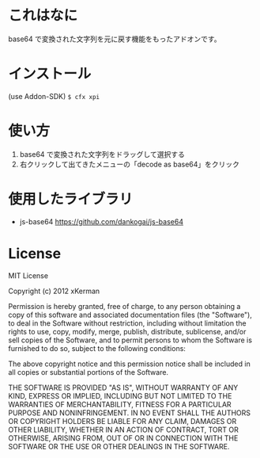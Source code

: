 # これはなに #

base64 で変換された文字列を元に戻す機能をもったアドオンです。


# インストール #

(use Addon-SDK)
`$ cfx xpi`


# 使い方 #

1. base64 で変換された文字列をドラッグして選択する
2. 右クリックして出てきたメニューの「decode as base64」をクリック


# 使用したライブラリ #

* js-base64 <https://github.com/dankogai/js-base64>


# License #

MIT License

Copyright (c) 2012 xKerman

Permission is hereby granted, free of charge, to any person obtaining a copy of this software and associated documentation files (the "Software"), to deal in the Software without restriction, including without limitation the rights to use, copy, modify, merge, publish, distribute, sublicense, and/or sell copies of the Software, and to permit persons to whom the Software is furnished to do so, subject to the following conditions:

The above copyright notice and this permission notice shall be included in all copies or substantial portions of the Software.

THE SOFTWARE IS PROVIDED "AS IS", WITHOUT WARRANTY OF ANY KIND, EXPRESS OR IMPLIED, INCLUDING BUT NOT LIMITED TO THE WARRANTIES OF MERCHANTABILITY, FITNESS FOR A PARTICULAR PURPOSE AND NONINFRINGEMENT. IN NO EVENT SHALL THE AUTHORS OR COPYRIGHT HOLDERS BE LIABLE FOR ANY CLAIM, DAMAGES OR OTHER LIABILITY, WHETHER IN AN ACTION OF CONTRACT, TORT OR OTHERWISE, ARISING FROM, OUT OF OR IN CONNECTION WITH THE SOFTWARE OR THE USE OR OTHER DEALINGS IN THE SOFTWARE.
